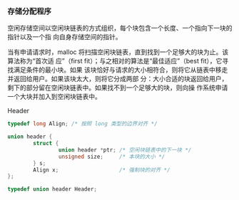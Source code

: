 ### 存储分配程序
空闲存储空间以空闲块链表的方式组织，每个块包含一个长度、一个指向下一块的指针以及一个指
向自身存储空间的指针。

当有申请请求时，malloc 将扫描空闲块链表，直到找到一个足够大的块为止。该算法称为“首次适
应”（first fit）；与之相对的算法是“最佳适应”（best fit），它寻找满足条件的最小块。如果
该块恰好与请求的大小相符合，则将它从链表中移走并返回给用户。如果该块太大，则将它分成两部
分：大小合适的块返回给用户，剩下的部分留在空闲块链表中。如果找不到一个足够大的块，则向操
作系统申请一个大块并加入到空闲块链表中。

Header
```c
typedef long Align; /* 按照 long 类型的边界对齐 */

union header {
        struct {
                union header *ptr; /* 空闲块链表中的下一块 */
                unsigned size;     /* 本块的大小 */
        } s;
        Align x;                   /* 强制块的对齐 */
};

typedef union header Header;
```
